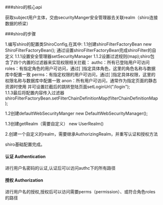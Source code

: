 ###shiro的核心api

获取subject用户主体，交由securityManger安全管理器去关联realm（shiro连接数据的桥梁）

###shiro的步骤

1.编写shiro的配置类ShiroConfig,在其中:
    1.1创建shiroFilterFactoryBean
        new ShiroFilterFactoryBean();
        通过设置shiroFilterFactoryBean完成shiroFilter的自定义
        1.1.1设置安全管理器setSecurityManager
        1.1.2设置过滤规则(map);shiro包含了四个内置的过滤器来实现权限相关拦截：
             authc：所有已登陆用户可访问
             roles：有指定角色的用户可访问，通过[ ]指定具体角色，这里的角色名称与数据库中配置一致
             perms：有指定权限的用户可访问，通过[ ]指定具体权限，这里的权限名称与数据库中配置一致
             anon：所有用户可访问，通常作为指定页面的静态资源时使用
             并可设置拦截后的跳转登陆页面setLoginUrl("/login");     
         1.1.3最后将配置内容传入过滤器
              shiroFilterFactoryBean.setFilterChainDefinitionMap(filterChainDefinitionMap);
        

1.2创建defaultWebSecurityManger
    new DefaultWebSecurityManager();

1.3创建getRealm（需要自定义）
    new UserRealm()
    
2.创建一个自定义的realm，需要继承AuthorizingRealm，并重写认证和授权方法

shiro基础配置完成。


#### 认证 Authentication 
进行用户名密码的认证,认证后可以访问authc下的所有路径




#### 授权 Authorization
进行用户名的授权,授权后可以访问需要perms（permission）、或符合角色roles的路径

    
